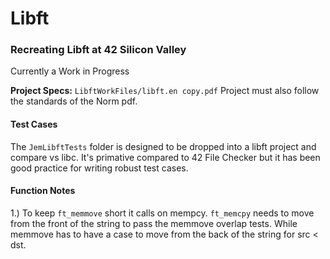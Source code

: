 # Libft
### Recreating Libft at 42 Silicon Valley
Currently a Work in Progress


**Project Specs:** 
`LibftWorkFiles/libft.en copy.pdf` 
Project must also follow the standards of the Norm pdf.

#### Test Cases
The `JemLibftTests` folder is designed to be dropped into a libft project and compare vs libc. It's primative compared to 42 File Checker but it has been good practice for writing robust test cases.

#### Function Notes
1.) To keep `ft_memmove` short it calls on mempcy. `ft_memcpy` needs to move from the front of the string to pass the memmove overlap tests. While memmove has to have a case to move from the back of the string for src < dst. 
